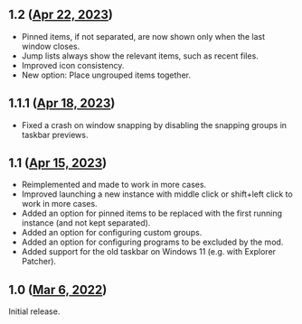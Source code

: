## 1.2 ([Apr 22, 2023](https://github.com/ramensoftware/windhawk-mods/blob/f472d07a9c4fc0cf94c18fde2a52570b6fbd82f2/mods/taskbar-grouping.wh.cpp))

* Pinned items, if not separated, are now shown only when the last window closes.
* Jump lists always show the relevant items, such as recent files.
* Improved icon consistency.
* New option: Place ungrouped items together.
## 1.1.1 ([Apr 18, 2023](https://github.com/ramensoftware/windhawk-mods/blob/3ba4830923ea4d304c20a50f41b49a8bff6f47d8/mods/taskbar-grouping.wh.cpp))

* Fixed a crash on window snapping by disabling the snapping groups in taskbar previews.
## 1.1 ([Apr 15, 2023](https://github.com/ramensoftware/windhawk-mods/blob/2931b75955e2e4db928760c5c29fb3048c4e6f7e/mods/taskbar-grouping.wh.cpp))

* Reimplemented and made to work in more cases.
* Improved launching a new instance with middle click or shift+left click to work in more cases.
* Added an option for pinned items to be replaced with the first running instance (and not kept separated).
* Added an option for configuring custom groups.
* Added an option for configuring programs to be excluded by the mod.
* Added support for the old taskbar on Windows 11 (e.g. with Explorer Patcher).
## 1.0 ([Mar 6, 2022](https://github.com/ramensoftware/windhawk-mods/blob/85322d8095db39e00abcd70168b490c9602c43d4/mods/taskbar-grouping.wh.cpp))

Initial release.
